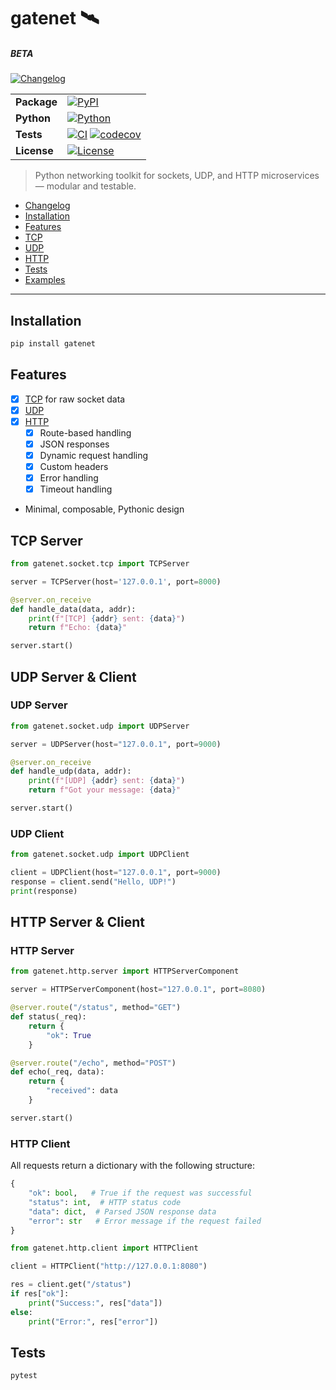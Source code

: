 # gatenet 🛰️

##### BETA

[![Changelog](https://img.shields.io/badge/changelog-log?logo=gitbook&logoColor=%23333333&color=%23BBDDE5&link=https%3A%2F%2Fgithub.com%2Fclxrityy%2Fgatenet%2Fblob%2Fmaster%2FCHANGELOG.md)](https://github.com/clxrityy/gatenet/blob/master/CHANGELOG.md)

|             |                                                                                                                                                                                                                                                                                 |
| ----------- | ------------------------------------------------------------------------------------------------------------------------------------------------------------------------------------------------------------------------------------------------------------------------------- |
| **Package** | [![PyPI](https://img.shields.io/pypi/v/gatenet)](https://pypi.org/project/gatenet/)                                                                                                                                                                                             |
| **Python**  | [![Python](https://img.shields.io/pypi/pyversions/gatenet)](https://pypi.org/project/gatenet/)                                                                                                                                                                                  |
| **Tests**   | [![CI](https://github.com/clxrityy/gatenet/actions/workflows/test.yml/badge.svg)](https://github.com/clxrityy/gatenet/actions/workflows/test.yml) [![codecov](https://codecov.io/gh/clxrityy/gatenet/graph/badge.svg?token=4644O5NGW9)](https://codecov.io/gh/clxrityy/gatenet) |
| **License** | [![License](https://img.shields.io/github/license/clxrityy/gatenet)](LICENSE)                                                                                                                                                                                                   |

> Python networking toolkit for sockets, UDP, and HTTP microservices — modular and testable.

- [Changelog](https://github.com/clxrityy/gatenet/blob/master/CHANGELOG.md)
- [Installation](#installation)
- [Features](#features)
- [TCP](#tcp-server)
- [UDP](#udp-server--client)
- [HTTP](#http-server--client)
- [Tests](#tests)
- [Examples](https://github.com/clxrityy/gatenet/tree/master/examples/README.md)

---

## Installation

```zsh
pip install gatenet
```

## Features

- [x] [TCP](#tcp-server) for raw socket data
- [x] [UDP](#udp-server--client)
- [x] [HTTP](#http-server)
  - [x] Route-based handling
  - [x] JSON responses
  - [x] Dynamic request handling
  - [x] Custom headers
  - [x] Error handling
  - [x] Timeout handling
- Minimal, composable, Pythonic design

## TCP Server

```python
from gatenet.socket.tcp import TCPServer

server = TCPServer(host='127.0.0.1', port=8000)

@server.on_receive
def handle_data(data, addr):
    print(f"[TCP] {addr} sent: {data}")
    return f"Echo: {data}"

server.start()
```

## UDP Server & Client

### UDP Server

```python
from gatenet.socket.udp import UDPServer

server = UDPServer(host="127.0.0.1", port=9000)

@server.on_receive
def handle_udp(data, addr):
    print(f"[UDP] {addr} sent: {data}")
    return f"Got your message: {data}"

server.start()
```

### UDP Client

```python
from gatenet.socket.udp import UDPClient

client = UDPClient(host="127.0.0.1", port=9000)
response = client.send("Hello, UDP!")
print(response)
```

## HTTP Server & Client

### HTTP Server

```python
from gatenet.http.server import HTTPServerComponent

server = HTTPServerComponent(host="127.0.0.1", port=8080)

@server.route("/status", method="GET")
def status(_req):
    return {
        "ok": True
    }

@server.route("/echo", method="POST")
def echo(_req, data):
    return {
        "received": data
    }

server.start()
```

### HTTP Client

All requests return a dictionary with the following structure:
```python
{
    "ok": bool,   # True if the request was successful
    "status": int,  # HTTP status code
    "data": dict,  # Parsed JSON response data
    "error": str   # Error message if the request failed
}
```

```python
from gatenet.http.client import HTTPClient

client = HTTPClient("http://127.0.0.1:8080")

res = client.get("/status")
if res["ok"]:
    print("Success:", res["data"])
else:
    print("Error:", res["error"])
```

## Tests

```bash
pytest
```
